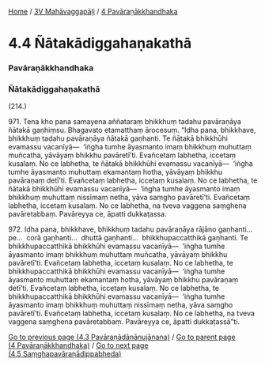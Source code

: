 
[Home](/) / [3V Mahāvaggapāḷi](/tipitaka/3V.md) / [4 Pavāraṇākkhandhaka](/tipitaka/3V/4.md)

# 4.4 Ñātakādiggahaṇakathā

### Pavāraṇākkhandhaka

### Ñātakādiggahaṇakathā

(214.)

971\. Tena kho pana samayena aññataraṃ bhikkhuṃ tadahu pavāraṇāya ñātakā gaṇhiṃsu. Bhagavato etamatthaṃ ārocesuṃ. “Idha pana, bhikkhave, bhikkhuṃ tadahu pavāraṇāya ñātakā gaṇhanti. Te ñātakā bhikkhūhi evamassu vacanīyā—  ‘iṅgha tumhe āyasmanto imaṃ bhikkhuṃ muhuttaṃ muñcatha, yāvāyaṃ bhikkhu pavāretī’ti. Evañcetaṃ labhetha, iccetaṃ kusalaṃ. No ce labhetha, te ñātakā bhikkhūhi evamassu vacanīyā—  ‘iṅgha tumhe āyasmanto muhuttaṃ ekamantaṃ hotha, yāvāyaṃ bhikkhu pavāraṇaṃ detī’ti. Evañcetaṃ labhetha, iccetaṃ kusalaṃ. No ce labhetha, te ñātakā bhikkhūhi evamassu vacanīyā—  ‘iṅgha tumhe āyasmanto imaṃ bhikkhuṃ muhuttaṃ nissīmaṃ netha, yāva saṃgho pavāretī’ti. Evañcetaṃ labhetha, iccetaṃ kusalaṃ. No ce labhetha, na tveva vaggena saṃghena pavāretabbaṃ. Pavāreyya ce, āpatti dukkaṭassa.

972\. Idha pana, bhikkhave, bhikkhuṃ tadahu pavāraṇāya rājāno gaṇhanti…pe…  corā gaṇhanti…  dhuttā gaṇhanti…  bhikkhupaccatthikā gaṇhanti. Te bhikkhupaccatthikā bhikkhūhi evamassu vacanīyā—  ‘iṅgha tumhe āyasmanto imaṃ bhikkhuṃ muhuttaṃ muñcatha, yāvāyaṃ bhikkhu pavāretī’ti. Evañcetaṃ labhetha, iccetaṃ kusalaṃ. No ce labhetha, te bhikkhupaccatthikā bhikkhūhi evamassu vacanīyā—  ‘iṅgha tumhe āyasmanto muhuttaṃ ekamantaṃ hotha, yāvāyaṃ bhikkhu pavāraṇaṃ detī’ti. Evañcetaṃ labhetha, iccetaṃ kusalaṃ. No ce labhetha, te bhikkhupaccatthikā bhikkhūhi evamassu vacanīyā—  ‘iṅgha tumhe āyasmanto imaṃ bhikkhuṃ muhuttaṃ nissīmaṃ netha, yāva saṃgho pavāretī’ti. Evañcetaṃ labhetha, iccetaṃ kusalaṃ. No ce labhetha, na tveva vaggena saṃghena pavāretabbaṃ. Pavāreyya ce, āpatti dukkaṭassā”ti.

[Go to previous page (4.3 Pavāraṇādānānujānana)](/tipitaka/3V/4/4.3.md) / [Go to parent page (4 Pavāraṇākkhandhaka)](/tipitaka/3V/4.md) / [Go to next page (4.5 Saṃghapavāraṇādippabheda)](/tipitaka/3V/4/4.5.md)


